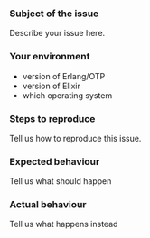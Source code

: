 ### Subject of the issue
Describe your issue here.

### Your environment
* version of Erlang/OTP
* version of Elixir
* which operating system

### Steps to reproduce
Tell us how to reproduce this issue.

### Expected behaviour
Tell us what should happen

### Actual behaviour
Tell us what happens instead